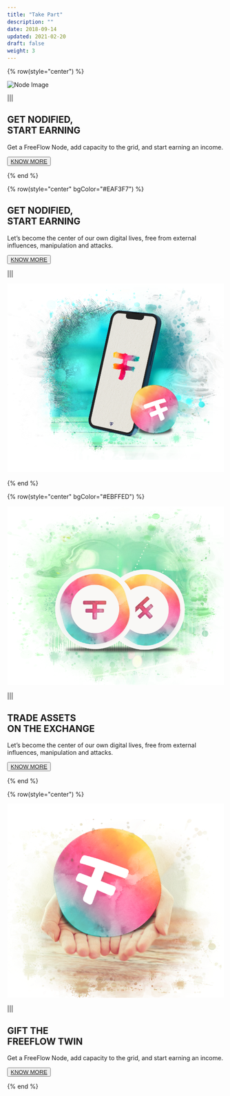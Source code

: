 ```yaml
---
title: "Take Part"
description: ""
date: 2018-09-14
updated: 2021-02-20
draft: false
weight: 3
---
```


<!-- section 1 (header) -->

{% row(style="center") %}

![Node Image](TakePart_1.png#fill)

|||

## GET NODIFIED, <br> START EARNING

Get a FreeFlow Node, add capacity to the grid, and start earning an income. 

<button>[KNOW MORE]("/")</button>

{% end %}

{% row(style="center" bgColor="#EAF3F7") %}


## GET NODIFIED, <br> START EARNING

Let’s become the center of our own digital lives, free from external influences, manipulation and attacks. 

<button>[KNOW MORE]("/")</button>

|||

![Node Image](TakePart_2.png#fill)

{% end %}

{% row(style="center" bgColor="#EBFFED") %}

![Node Image](TakePart_3.png#fill)

|||

## TRADE ASSETS <br> ON THE EXCHANGE

Let’s become the center of our own digital lives, free from external influences, manipulation and attacks. 
 
<button>[KNOW MORE]("/")</button>

{% end %}

{% row(style="center") %}

![Node Image](TakePart_4.png#fill)

|||

## GIFT THE <br> FREEFLOW TWIN

Get a FreeFlow Node, add capacity to the grid, and start earning an income. 

<button>[KNOW MORE]("/")</button>

{% end %}